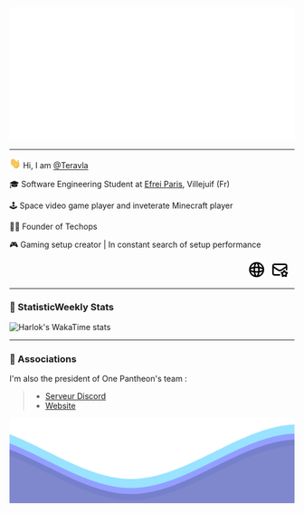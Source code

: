 ![Metrics](https://github.com/Teravla/Teravla/raw/main/metrics.classic.svg)

________

<p>   <img src="./resources/hi.gif" width="20"> Hi, I am  <a href="https://github.com/Teravla">@Teravla</a></p>

<p>   🎓 Software Engineering Student at <a href="https://www.efrei.fr/">Efrei Paris</a>, Villejuif (Fr)</p>

<p>   🕹️ Space video game player and inveterate Minecraft player</p>

<p>   👨‍💼 Founder of Techops</p>

<p>   🎮 Gaming setup creator | In constant search of setup performance</p>

<p align="right">
    <a href="https://www.techops.tf"><img src="./resources/website.svg" alt="Website" style="width: 32px; height: 32px; margin-right: 5px;"/></a>
    <a href="mailto:github.contact@techops.tf"><img src="./resources/mail.svg" alt="Email" style="width: 32px; height: 32px; margin-right: 10px;"/></a>
</p>


________

### 📅 StatisticWeekly Stats

![Harlok's WakaTime stats](https://github-readme-stats.vercel.app/api/wakatime?username=teravla&api_domain=wakapi.dev&bg_color=2D3748&title_color=2F855A&icon_color=2F855A&text_color=ffffff&custom_title=Wakapi%20Week%20Stats&layout=compact)

________

### 🤝 Associations

I'm also the president of One Pantheon's team : 

> - [Serveur Discord](https://discord.gg/rnQfXBnDZX)
> - [Website](https://onepantheon.fr)





<img src="./resources/waves.svg" width="100%" height="150">